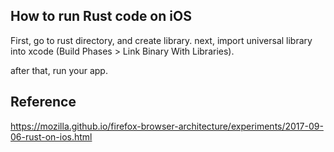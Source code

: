 ## How to run Rust code on iOS

First, go to rust directory, and create library.
next, import universal library into xcode (Build Phases > Link Binary With Libraries).

after that, run your app. 

## Reference

https://mozilla.github.io/firefox-browser-architecture/experiments/2017-09-06-rust-on-ios.html